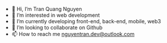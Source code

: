 - 👋 Hi, I’m Tran Quang Nguyen
- 👀 I’m interested in web development
- 🌱 I’m currently developing front-end, back-end, mobile, web3
- 💞️ I’m looking to collaborate on Github
- 📫 How to reach me nguyentran.dev@outlook.com

<!---
nguyen2887/nguyen2887 is a ✨ special ✨ repository because its `README.md` (this file) appears on your GitHub profile.
You can click the Preview link to take a look at your changes.
--->
